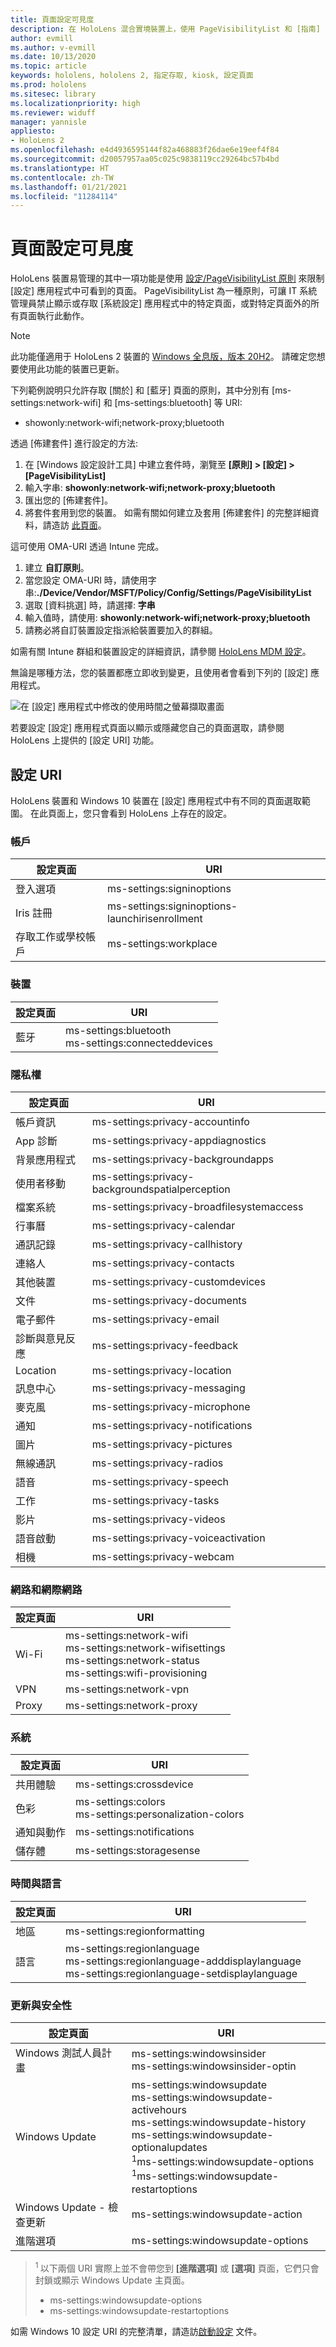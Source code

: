 ```yaml
---
title: 頁面設定可見度
description: 在 HoloLens 混合實境裝置上，使用 PageVisibilityList 和 [指南] 的支援 URI 清單，以隨時掌握最新資訊。。
author: evmill
ms.author: v-evmill
ms.date: 10/13/2020
ms.topic: article
keywords: hololens, hololens 2, 指定存取, kiosk, 設定頁面
ms.prod: hololens
ms.sitesec: library
ms.localizationpriority: high
ms.reviewer: widuff
manager: yannisle
appliesto:
- HoloLens 2
ms.openlocfilehash: e4d4936595144f82a468883f26dae6e19eef4f84
ms.sourcegitcommit: d20057957aa05c025c9838119cc29264bc57b4bd
ms.translationtype: HT
ms.contentlocale: zh-TW
ms.lasthandoff: 01/21/2021
ms.locfileid: "11284114"
---
```

# 頁面設定可見度

HoloLens 裝置易管理的其中一項功能是使用 [設定/PageVisibilityList 原則](https://docs.microsoft.com/windows/client-management/mdm/policy-csp-settings#settings-pagevisibilitylist) 來限制 [設定] 應用程式中可看到的頁面。 PageVisibilityList 為一種原則，可讓 IT 系統管理員禁止顯示或存取 [系統設定] 應用程式中的特定頁面，或對特定頁面外的所有頁面執行此動作。 

> [!NOTE]
> 此功能僅適用于 HoloLens 2 裝置的 [Windows 全息版，版本 20H2](hololens-release-notes.md#windows-holographic-version-20h2)。 請確定您想要使用此功能的裝置已更新。

下列範例說明只允許存取 [關於] 和 [藍牙] 頁面的原則，其中分別有 [ms-settings:network-wifi] 和 [ms-settings:bluetooth] 等 URI:
- showonly:network-wifi;network-proxy;bluetooth

透過 [佈建套件] 進行設定的方法: 
1. 在 [Windows 設定設計工具] 中建立套件時，瀏覽至 **[原則] > [設定] > [PageVisibilityList]**
1. 輸入字串: **showonly:network-wifi;network-proxy;bluetooth**
1. 匯出您的 [佈建套件]。
1. 將套件套用到您的裝置。 如需有關如何建立及套用 [佈建套件] 的完整詳細資料，請造訪 [此頁面](hololens-provisioning.md)。 

這可使用 OMA-URI 透過 Intune 完成。
1. 建立 **自訂原則**。
1. 當您設定 OMA-URI 時，請使用字串:**./Device/Vendor/MSFT/Policy/Config/Settings/PageVisibilityList**
1. 選取 [資料挑選] 時，請選擇: **字串**
1. 輸入值時，請使用: **showonly:network-wifi;network-proxy;bluetooth**
1. 請務必將自訂裝置設定指派給裝置要加入的群組。

如需有關 Intune 群組和裝置設定的詳細資訊，請參閱 [HoloLens MDM 設定](hololens-mdm-configure.md)。

無論是哪種方法，您的裝置都應立即收到變更，且使用者會看到下列的 [設定] 應用程式。 

![在 [設定] 應用程式中修改的使用時間之螢幕擷取畫面](images/hololens-page-visibility-list.jpg)

若要設定 [設定] 應用程式頁面以顯示或隱藏您自己的頁面選取，請參閱 HoloLens 上提供的 [設定 URI] 功能。 

## 設定 URI

HoloLens 裝置和 Windows 10 裝置在 [設定] 應用程式中有不同的頁面選取範圍。 在此頁面上，您只會看到 HoloLens 上存在的設定。 

### 帳戶
| 設定頁面           | URI                                            |
|-------------------------|------------------------------------------------|
| 登入選項         | ms-settings:signinoptions                      |
| Iris 註冊       | ms-settings:signinoptions-launchirisenrollment |
| 存取工作或學校帳戶 | ms-settings:workplace                          |

### 裝置
| 設定頁面 | URI                          |
|---------------|------------------------------|
| 藍牙     | ms-settings:bluetooth <br> ms-settings:connecteddevices |

### 隱私權
| 設定頁面            | URI                                             |
|--------------------------|-------------------------------------------------|
| 帳戶資訊             | ms-settings:privacy-accountinfo                 |
| App 診斷        | ms-settings:privacy-appdiagnostics              |
| 背景應用程式        | ms-settings:privacy-backgroundapps              |
| 使用者移動           | ms-settings:privacy-backgroundspatialperception |
| 檔案系統              | ms-settings:privacy-broadfilesystemaccess       |
| 行事曆                 | ms-settings:privacy-calendar                    |
| 通訊記錄             | ms-settings:privacy-callhistory                 |
| 連絡人                 | ms-settings:privacy-contacts                    |
| 其他裝置            | ms-settings:privacy-customdevices               |
| 文件                | ms-settings:privacy-documents                   |
| 電子郵件                    | ms-settings:privacy-email                       |
| 診斷與意見反應 | ms-settings:privacy-feedback                    |
| Location                 | ms-settings:privacy-location                    |
| 訊息中心                | ms-settings:privacy-messaging                   |
| 麥克風               | ms-settings:privacy-microphone                  |
| 通知            | ms-settings:privacy-notifications               |
| 圖片                 | ms-settings:privacy-pictures                    |
| 無線通訊                   | ms-settings:privacy-radios                      |
| 語音                   | ms-settings:privacy-speech                      |
| 工作                    | ms-settings:privacy-tasks                       |
| 影片                   | ms-settings:privacy-videos                      |
| 語音啟動       | ms-settings:privacy-voiceactivation             |
| 相機                   | ms-settings:privacy-webcam                      |

### 網路和網際網路
| 設定頁面 | URI                              |
|---------------|----------------------------------|
| Wi-Fi  | ms-settings:network-wifi<br>ms-settings:network-wifisettings<br>ms-settings:network-status<br>ms-settings:wifi-provisioning    |
| VPN   | ms-settings:network-vpn          |
| Proxy | ms-settings:network-proxy        |

### 系統
| 設定頁面      | URI                                |
|--------------------|------------------------------------|
| 共用體驗 | ms-settings:crossdevice            |
| 色彩             | ms-settings:colors<br>ms-settings:personalization-colors |
| 通知與動作  | ms-settings:notifications          |
| 儲存體            | ms-settings:storagesense           |

### 時間與語言
| 設定頁面 | URI                                           |
|---------------|-----------------------------------------------|
| 地區        | ms-settings:regionformatting                  |
| 語言      | ms-settings:regionlanguage<br>ms-settings:regionlanguage-adddisplaylanguage<br>ms-settings:regionlanguage-setdisplaylanguage |

### 更新與安全性
| 設定頁面                         | URI                                       |
|---------------------------------------|-------------------------------------------|
| Windows 測試人員計畫               | ms-settings:windowsinsider <br>ms-settings:windowsinsider-optin          |
| Windows Update                        | ms-settings:windowsupdate<br> ms-settings:windowsupdate-activehours  <br> ms-settings:windowsupdate-history <br> ms-settings:windowsupdate-optionalupdates <br><sup>1</sup>ms-settings:windowsupdate-options<br><sup>1</sup>ms-settings:windowsupdate-restartoptions |
| Windows Update - 檢查更新 | ms-settings:windowsupdate-action          |
| 進階選項                    | ms-settings:windowsupdate-options         |

>  <sup>1 </sup>以下兩個 URI 實際上並不會帶您到 **[進階選項]** 或 **[選項]** 頁面，它們只會封鎖或顯示 Windows Update 主頁面。 
> - ms-settings:windowsupdate-options
> - ms-settings:windowsupdate-restartoptions 

如需 Windows 10 設定 URI 的完整清單，請造訪[啟動設定](https://docs.microsoft.com/windows/uwp/launch-resume/launch-settings-app#ms-settings-uri-scheme-reference) 文件。 
